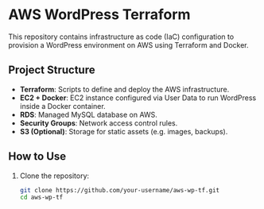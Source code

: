 # AWS WordPress Terraform

This repository contains infrastructure as code (IaC) configuration to provision a WordPress environment on AWS using Terraform and Docker.

## Project Structure

- **Terraform**: Scripts to define and deploy the AWS infrastructure.
- **EC2 + Docker**: EC2 instance configured via User Data to run WordPress inside a Docker container.
- **RDS**: Managed MySQL database on AWS.
- **Security Groups**: Network access control rules.
- **S3 (Optional)**: Storage for static assets (e.g. images, backups).

## How to Use

1. Clone the repository:
   ```bash
   git clone https://github.com/your-username/aws-wp-tf.git
   cd aws-wp-tf
